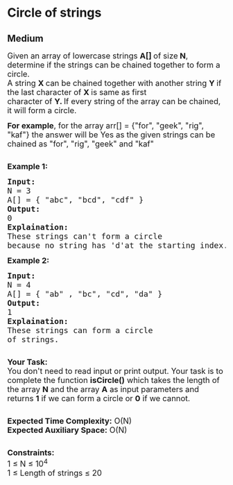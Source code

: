 # Circle of strings
## Medium
<div class="problems_problem_content__Xm_eO"><p><span style="font-size:18px">Given an array of lowercase strings <strong>A[] </strong>of size<strong> N</strong>, determine if the strings can be chained together to form a circle.<br>
A string <strong>X </strong>can be chained together with another string <strong>Y </strong>if the last character of <strong>X </strong>is same as first<br>
character of <strong>Y. </strong>If every string of the array can be chained, it will form a circle.</span></p>

<p><span style="font-size:18px"><strong>For example</strong>, for the array&nbsp;arr[] = {"for", "geek", "rig", "kaf"} the answer will be Yes as the given strings can be chained as&nbsp;"for", "rig", "geek"&nbsp;and "kaf"</span></p>

<p><br>
<span style="font-size:18px"><strong>Example 1:</strong></span></p>

<pre><span style="font-size:18px"><strong>Input:</strong>
N = 3
A[] = { "abc", "bcd", "cdf" }
<strong>Output:</strong>
0
<strong>Explaination:</strong>
These strings can't form a circle 
because no string has 'd'at the starting index.</span></pre>

<p><span style="font-size:18px"><strong>Example 2:</strong></span></p>

<pre><span style="font-size:18px"><strong>Input:</strong>
N = 4
A[] = { "ab" , "bc", "cd", "da" }
<strong>Output:</strong>
1
<strong>Explaination:</strong>
These strings can form a circle 
of strings.</span></pre>

<p><br>
<span style="font-size:18px"><strong>Your Task:</strong><br>
You don't need to read input or print output. Your task is to complete the function <strong>isCircle()</strong> which takes the length of the array <strong>N</strong> and the array <strong>A</strong> as input parameters and returns <strong>1</strong> if we can form a circle or <strong>0</strong> if we cannot.</span></p>

<p><br>
<span style="font-size:18px"><strong>Expected Time Complexity:</strong> O(N)<br>
<strong>Expected Auxiliary Space:</strong> O(N)</span></p>

<p><br>
<span style="font-size:18px"><strong>Constraints:</strong>&nbsp;<br>
1 ≤ N ≤ 10<sup>4</sup><br>
1 ≤ Length of&nbsp;strings ≤ 20</span></p>
</div>